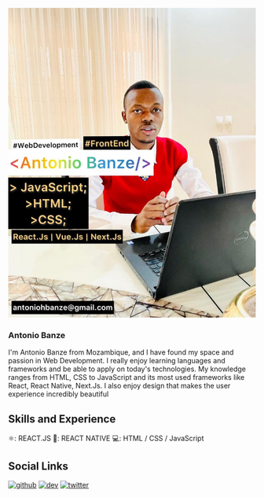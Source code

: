 ![Front-End Development](https://github.com/Antonio-H-Banze/Antonio-H-Banze/blob/main/ahb-banner.jpeg)

### Antonio Banze
I'm Antonio Banze from Mozambique, and I have found my space and passion in Web Development. I really enjoy learning languages and frameworks and be able to apply on today's technologies. My knowledge ranges from HTML, CSS to JavaScript and its most used frameworks like React, React Native, Next.Js.  I also enjoy design that makes the user experience incredibly beautiful


## Skills and Experience 
⚛️: REACT.JS
📱: REACT NATIVE
💻: HTML / CSS / JavaScript

## Social Links
[<img src='https://cdn.jsdelivr.net/npm/simple-icons@3.0.1/icons/github.svg' alt='github' height='40'>](https://github.com/Antonio-H-Banze )  [<img src='https://cdn.jsdelivr.net/npm/simple-icons@3.0.1/icons/dev-dot-to.svg' alt='dev' height='40'>](https://dev.to/antonio_h_banze)  [<img src='https://cdn.jsdelivr.net/npm/simple-icons@3.0.1/icons/twitter.svg' alt='twitter' height='40'>](https://twitter.com/Antonio_H_Banze)  
